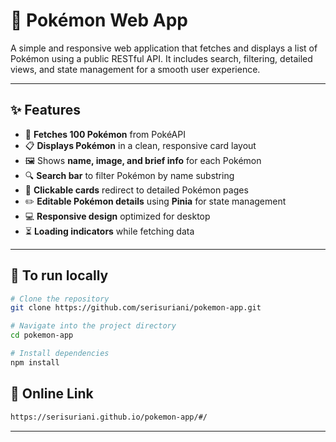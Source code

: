
# 🐾 Pokémon Web App

A simple and responsive web application that fetches and displays a list of Pokémon using a public RESTful API. It includes search, filtering, detailed views, and state management for a smooth user experience.

---

## ✨ Features

- 🔄 **Fetches 100 Pokémon** from PokéAPI
- 📋 **Displays Pokémon** in a clean, responsive card layout
- 🖼️ Shows **name, image, and brief info** for each Pokémon
- 🔍 **Search bar** to filter Pokémon by name substring
- 🧭 **Clickable cards** redirect to detailed Pokémon pages
- ✏️ **Editable Pokémon details** using **Pinia** for state management
- 💻 **Responsive design** optimized for desktop
- ⏳ **Loading indicators** while fetching data

---

## 🚀 To run locally

```bash
# Clone the repository
git clone https://github.com/serisuriani/pokemon-app.git

# Navigate into the project directory
cd pokemon-app

# Install dependencies
npm install
```
## 🚀 Online Link

```bash
https://serisuriani.github.io/pokemon-app/#/

```

---
